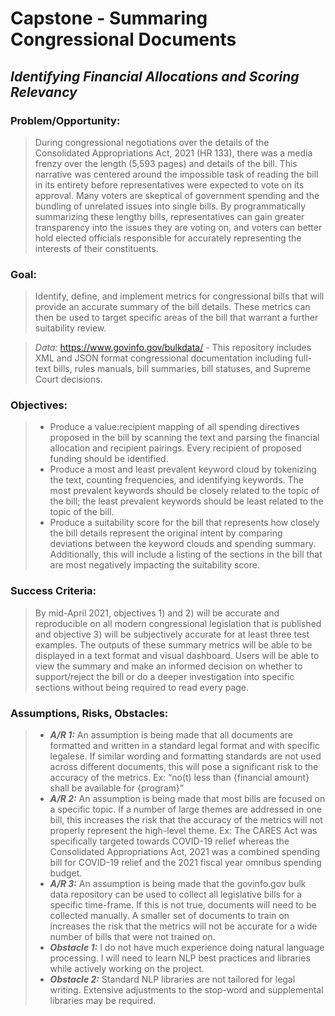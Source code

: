 # Capstone - Summaring Congressional Documents
## *Identifying Financial Allocations and Scoring Relevancy*

### Problem/Opportunity:
>During congressional negotiations over the details of the Consolidated Appropriations Act, 2021 (HR 133), there was a media frenzy over the length (5,593 pages) and details of the bill. This narrative was centered around the impossible task of reading the bill in its entirety before representatives were expected to vote on its approval. Many voters are skeptical of government spending and the bundling of unrelated issues into single bills. By programmatically summarizing these lengthy bills, representatives can gain greater transparency into the issues they are voting on, and voters can better hold elected officials responsible for accurately representing the interests of their constituents. 

### Goal:
>Identify, define, and implement metrics for congressional bills that will provide an accurate summary of the bill details. These metrics can then be used to target specific areas of the bill that warrant a further suitability review.

>*Data:* https://www.govinfo.gov/bulkdata/ - This repository includes XML and JSON format congressional documentation including full-text bills, rules manuals, bill summaries, bill statuses, and Supreme Court decisions.

### Objectives:
>- Produce a value:recipient mapping of all spending directives proposed in the bill by scanning the text and parsing the financial allocation and recipient pairings. Every recipient of proposed funding should be identified.
>- Produce a most and least prevalent keyword cloud by tokenizing the text, counting frequencies, and identifying keywords. The most prevalent keywords should be closely related to the topic of the bill; the least prevalent keywords should be least related to the topic of the bill.
>- Produce a suitability score for the bill that represents how closely the bill details represent the original intent by comparing deviations between the keyword clouds and spending summary. Additionally, this will include a listing of the sections in the bill that are most negatively impacting the suitability score.

### Success Criteria:
>By mid-April 2021, objectives 1) and 2) will be accurate and reproducible on all modern congressional legislation that is published and objective 3) will be subjectively accurate for at least three test examples. The outputs of these summary metrics will be able to be displayed in a text format and visual dashboard. Users will be able to view the summary and make an informed decision on whether to support/reject the bill or do a deeper investigation into specific sections without being required to read every page.

### Assumptions, Risks, Obstacles:
>- ***A/R 1:*** An assumption is being made that all documents are formatted and written in a standard legal format and with specific legalese. If similar wording and formatting standards are not used across different documents, this will pose a significant risk to the accuracy of the metrics. Ex: “no(t) less than {financial amount} shall be available for {program}”
>- ***A/R 2:*** An assumption is being made that most bills are focused on a specific topic. If a number of large themes are addressed in one bill, this increases the risk that the accuracy of the metrics will not properly represent the high-level theme. Ex: The CARES Act was specifically targeted towards COVID-19 relief whereas the Consolidated Appropriations Act, 2021 was a combined spending bill for COVID-19 relief and the 2021 fiscal year omnibus spending budget. 
>- ***A/R 3:*** An assumption is being made that the govinfo.gov bulk data repository can be used to collect all legislative bills for a specific time-frame. If this is not true, documents will need to be collected manually. A smaller set of documents to train on increases the risk that the metrics will not be accurate for a wide number of bills that were not trained on. 
>- ***Obstacle 1:*** I do not have much experience doing natural language processing. I will need to learn NLP best practices and libraries while actively working on the project.
>- ***Obstacle 2:*** Standard NLP libraries are not tailored for legal writing. Extensive adjustments to the stop-word and supplemental libraries may be required.
